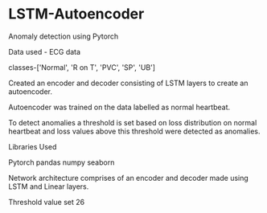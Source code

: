 # LSTM-Autoencoder
Anomaly detection using Pytorch 

Data used - ECG data

classes-['Normal',
         'R on T',
          'PVC',
          'SP',
          'UB']

Created an encoder and decoder consisting of LSTM layers to create an autoencoder.

Autoencoder was trained on the data labelled as normal heartbeat.

To detect anomalies a threshold is set based on loss distribution on normal heartbeat and loss values above this threshold were detected as anomalies.

Libraries Used

Pytorch
pandas
numpy
seaborn

Network architecture comprises of an encoder and decoder made using LSTM and Linear layers.

Threshold value set 26








